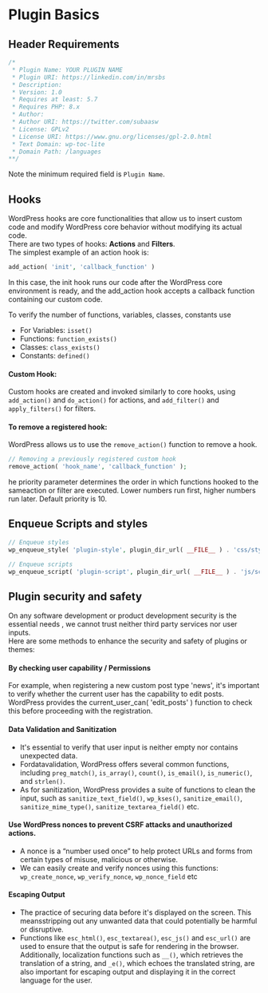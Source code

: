 # Plugin Basics

## Header Requirements

```php
/*
 * Plugin Name: YOUR PLUGIN NAME
 * Plugin URI: https://linkedin.com/in/mrsbs
 * Description:
 * Version: 1.0
 * Requires at least: 5.7
 * Requires PHP: 8.x
 * Author:
 * Author URI: https://twitter.com/subaasw
 * License: GPLv2
 * License URI: https://www.gnu.org/licenses/gpl-2.0.html
 * Text Domain: wp-toc-lite
 * Domain Path: /languages
**/
```

Note the minimum required field is `Plugin Name`.

## Hooks

WordPress hooks are core functionalities that allow us to insert custom code and modify WordPress core behavior without modifying its actual code.<br>
There are two types of hooks: **Actions** and **Filters**.<br>
The simplest example of an action hook is:

```php
add_action( 'init', 'callback_function' )
```

In this case, the init hook runs our code after the WordPress core environment is ready, and the add_action hook accepts a callback function containing our custom code.<br>

To verify the number of functions, variables, classes, constants use

- For Variables: `isset()`
- Functions: `function_exists()`
- Classes: `class_exists()`
- Constants: `defined()`

#### Custom Hook:

Custom hooks are created and invoked similarly to core hooks, using `add_action()` and `do_action()` for actions, and `add_filter()` and `apply_filters()` for filters.

#### To remove a registered hook:

WordPress allows us to use the `remove_action()` function to remove a hook.

```php
// Removing a previously registered custom hook
remove_action( 'hook_name', 'callback_function' );
```

he priority parameter determines the order in which functions hooked to the
sameaction or filter are executed. Lower numbers run first, higher numbers
run later. Default priority is 10.

## Enqueue Scripts and styles

```php
// Enqueue styles
wp_enqueue_style( 'plugin-style', plugin_dir_url( __FILE__ ) . 'css/styles.css', array(), '1.0', 'all' );

// Enqueue scripts
wp_enqueue_script( 'plugin-script', plugin_dir_url( __FILE__ ) . 'js/scripts.js', array( 'jquery' ), '1.0', true );
```

## Plugin security and safety

On any software development or product development security is the
essential needs , we cannot trust neither third party services nor user inputs.<br>
Here are some methods to enhance the security and safety of plugins or themes:
<br >

#### By checking user capability / Permissions

For example, when registering a new custom post type 'news', it's important to verify whether the current user has the capability to edit posts. WordPress provides the current_user_can( 'edit_posts' ) function to check this before proceeding with the registration.
<br>

#### Data Validation and Sanitization

- It's essential to verify that user input is neither empty nor contains
  unexpected data.
- Fordatavalidation, WordPress offers several common functions,
  including `preg_match()`, `is_array()`, `count()`, `is_email()`,
  `is_numeric()`, and `strlen()`.
- As for sanitization, WordPress provides a suite of functions to clean the input, such as `sanitize_text_field()`, `wp_kses()`, `sanitize_email()`, `sanitize_mime_type()`, `sanitize_textarea_field()` etc.
  <br>

#### Use WordPress nonces to prevent CSRF attacks and unauthorized actions.

- A nonce is a “number used once” to help protect URLs and forms from certain types of misuse, malicious or otherwise.
- We can easily create and verify nonces using this functions: `wp_create_nonce`, `wp_verify_nonce`, `wp_nonce_field` etc
  <br>

#### Escaping Output

- The practice of securing data before it's displayed on the screen. This
  meansstripping out any unwanted data that could potentially be harmful or disruptive.
- Functions like `esc_html()`, `esc_textarea()`, `esc_js()` and
  `esc_url()` are used to ensure that the output is safe for rendering in the browser. Additionally, localization functions such as `__()`, which retrieves the translation of a string, and `_e()`, which echoes the translated string, are also important for escaping output and displaying it in the correct language for the user.
